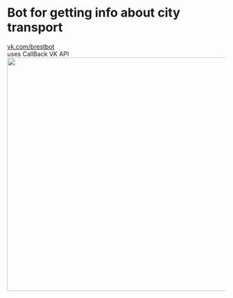 # Bot for getting info about city transport 
[vk.com/brestbot](http://vk.com/brestbot)<br/>
uses CallBack VK API <br/>
<img src="http://i.imgur.com/O9OkYww.jpg" width="540">
